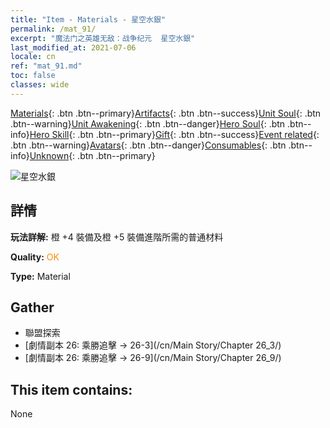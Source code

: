 ```yaml
---
title: "Item - Materials - 星空水銀"
permalink: /mat_91/
excerpt: "魔法门之英雄无敌：战争纪元  星空水銀"
last_modified_at: 2021-07-06
locale: cn
ref: "mat_91.md"
toc: false
classes: wide
---
```

 [Materials](/ItemsCN/){: .btn .btn--primary}[Artifacts](/ItemsCN/Artifacts/){: .btn .btn--success}[Unit Soul](/ItemsCN/UnitSoul/){: .btn .btn--warning}[Unit Awakening](/ItemsCN/UnitAwakening/){: .btn .btn--danger}[Hero Soul](/ItemsCN/HeroSoul/){: .btn .btn--info}[Hero Skill](/ItemsCN/HeroSkill/){: .btn .btn--primary}[Gift](/ItemsCN/Gift/){: .btn .btn--success}[Event related](/ItemsCN/Events/){: .btn .btn--warning}[Avatars](/ItemsCN/Avatars/){: .btn .btn--danger}[Consumables](/ItemsCN/Consumables/){: .btn .btn--info}[Unknown](/ItemsCN/Unknown/){: .btn .btn--primary}

 ![星空水銀](/images/t/i_cailiao_shuiyin3.png)

## 詳情
 **玩法詳解:** 橙 +4 裝備及橙 +5 裝備進階所需的普通材料

 **Quality:** <span style="color: #FF8C00">OK</span>

 **Type:** Material

## Gather

*    聯盟探索 
*    [劇情副本 26: 乘勝追擊 -> 26-3](/cn/Main Story/Chapter 26_3/) 
*    [劇情副本 26: 乘勝追擊 -> 26-9](/cn/Main Story/Chapter 26_9/) 

## This item contains:

  None

